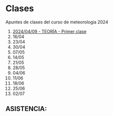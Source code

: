 # Clases

Apuntes de clases del curso de meteorologia 2024
 
1. [2024/04/09 - TEORÍA - Primer clase](./clases/20240409/README.md)
2. 16/04
3. 23/04
4. 30/04
5. 07/05
6. 14/05
7. 21/05
8. 28/05
9. 04/06
10. 11/06
11. 18/06
12. 25/06
13. 02/07


ASISTENCIA:
- 